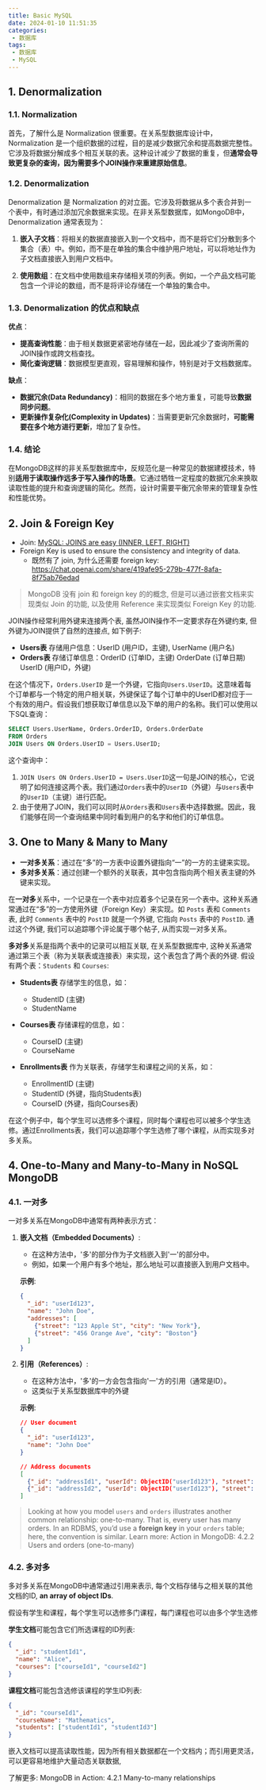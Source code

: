 ```yaml
---
title: Basic MySQL
date: 2024-01-10 11:51:35
categories:
 - 数据库
tags:
 - 数据库
 - MySQL
---
```


## 1. Denormalization

### 1.1. Normalization

首先，了解什么是 Normalization 很重要。在关系型数据库设计中，Normalization 是一个组织数据的过程，目的是减少数据冗余和提高数据完整性。它涉及将数据分解成多个相互关联的表。这种设计减少了数据的重复，但**通常会导致更复杂的查询，因为需要多个JOIN操作来重建原始信息**。

### 1.2. Denormalization

Denormalization 是 Normalization 的对立面。它涉及将数据从多个表合并到一个表中，有时通过添加冗余数据来实现。在非关系型数据库，如MongoDB中，Denormalization 通常表现为：

1. **嵌入子文档**：将相关的数据直接嵌入到一个文档中，而不是将它们分散到多个集合（表）中。例如，而不是在单独的集合中维护用户地址，可以将地址作为子文档直接嵌入到用户文档中。

2. **使用数组**：在文档中使用数组来存储相关项的列表。例如，一个产品文档可能包含一个评论的数组，而不是将评论存储在一个单独的集合中。

### 1.3. Denormalization 的优点和缺点

**优点**：
- **提高查询性能**：由于相关数据更紧密地存储在一起，因此减少了查询所需的JOIN操作或跨文档查找。
- **简化查询逻辑**：数据模型更直观，容易理解和操作，特别是对于文档数据库。

**缺点**：
- **数据冗余(Data Redundancy)**：相同的数据在多个地方重复，可能导致**数据同步问题**。
- **更新操作复杂化(Complexity in Updates)**：当需要更新冗余数据时，**可能需要在多个地方进行更新**，增加了复杂性。

### 1.4. 结论

在MongoDB这样的非关系型数据库中，反规范化是一种常见的数据建模技术，特别**适用于读取操作远多于写入操作的场景**。它通过牺牲一定程度的数据冗余来换取读取性能的提升和查询逻辑的简化。然而，设计时需要平衡冗余带来的管理复杂性和性能优势。

## 2. Join & Foreign Key

- Join: [MySQL: JOINS are easy (INNER, LEFT, RIGHT)](https://www.youtube.com/watch?v=G3lJAxg1cy8)
- Foreign Key is used to ensure the consistency and integrity of data. 
  - 既然有了 join, 为什么还需要 foreign key: https://chat.openai.com/share/419afe95-279b-477f-8afa-8f75ab76edad

> MongoDB 没有 join 和 foreign key 的的概念, 但是可以通过嵌套文档来实现类似 Join 的功能, 以及使用 Reference 来实现类似 Foreign Key 的功能.

JOIN操作经常利用外键来连接两个表, 虽然JOIN操作不一定要求存在外键约束, 但外键为JOIN提供了自然的连接点, 如下例子:
- **Users表** 存储用户信息：UserID (用户ID，主键), UserName (用户名)
- **Orders表** 存储订单信息：OrderID (订单ID，主键) OrderDate (订单日期) UserID (用户ID，外键)

在这个情况下，`Orders.UserID` 是一个外键，它指向`Users.UserID`。这意味着每个订单都与一个特定的用户相关联，外键保证了每个订单中的UserID都对应于一个有效的用户。假设我们想获取订单信息以及下单的用户的名称。我们可以使用以下SQL查询：

```sql
SELECT Users.UserName, Orders.OrderID, Orders.OrderDate
FROM Orders
JOIN Users ON Orders.UserID = Users.UserID;
```

这个查询中：

1. `JOIN Users ON Orders.UserID = Users.UserID`这一句是JOIN的核心，它说明了如何连接这两个表。我们通过`Orders`表中的`UserID`（外键）与`Users`表中的`UserID`（主键）进行匹配。
2. 由于使用了JOIN，我们可以同时从`Orders`表和`Users`表中选择数据。因此，我们能够在同一个查询结果中同时看到用户的名字和他们的订单信息。

## 3. One to Many & Many to Many

- **一对多关系**：通过在“多”的一方表中设置外键指向“一”的一方的主键来实现。
- **多对多关系**：通过创建一个额外的关联表，其中包含指向两个相关表主键的外键来实现。

在**一对多**关系中，一个记录在一个表中对应着多个记录在另一个表中。这种关系通常通过在“多”的一方使用外键（Foreign Key）来实现。如 `Posts` 表和 `Comments` 表, 此时 `Comments` 表中的 `PostID` 就是一个外键, 它指向 `Posts` 表中的 `PostID`. 通过这个外键, 我们可以追踪哪个评论属于哪个帖子, 从而实现一对多关系。

**多对多**关系是指两个表中的记录可以相互关联, 在关系型数据库中, 这种关系通常通过第三个表（称为关联表或连接表）来实现，这个表包含了两个表的外键. 假设有两个表：`Students` 和 `Courses`: 
- **Students表** 存储学生的信息，如：
  - StudentID (主键)
  - StudentName

- **Courses表** 存储课程的信息，如：
  - CourseID (主键)
  - CourseName

- **Enrollments表** 作为关联表，存储学生和课程之间的关系，如：
  - EnrollmentID (主键)
  - StudentID (外键，指向Students表)
  - CourseID (外键，指向Courses表)

在这个例子中，每个学生可以选修多个课程，同时每个课程也可以被多个学生选修。通过Enrollments表，我们可以追踪哪个学生选修了哪个课程，从而实现多对多关系。

## 4. One-to-Many and Many-to-Many in NoSQL MongoDB

### 4.1. 一对多

一对多关系在MongoDB中通常有两种表示方式：

1. **嵌入文档（Embedded Documents）**:
   - 在这种方法中，'多'的部分作为子文档嵌入到'一'的部分中。
   - 例如，如果一个用户有多个地址，那么地址可以直接嵌入到用户文档中。

   **示例**:
   ```json
   {
     "_id": "userId123",
     "name": "John Doe",
     "addresses": [
       {"street": "123 Apple St", "city": "New York"},
       {"street": "456 Orange Ave", "city": "Boston"}
     ]
   }
   ```

2. **引用（References）**:
   - 在这种方法中，'多'的一方会包含指向'一'方的引用（通常是ID）。
   - 这类似于关系型数据库中的外键

   **示例**:
   ```json
   // User document
   {
     "_id": "userId123",
     "name": "John Doe"
   }
   
   // Address documents
   [
     {"_id": "addressId1", "userId": ObjectID("userId123"), "street": "123 Apple St", "city": "New York"},
     {"_id": "addressId2", "userId": ObjectID("userId123"), "street": "456 Orange Ave", "city": "Boston"}
   ]
   ```

> Looking at how you model `users` and `orders` illustrates another common relationship: one-to-many. That is, every user has many orders. In an RDBMS, you’d use a **foreign key** in your `orders` table; here, the convention is similar. Learn more: Action in MongoDB: 4.2.2  Users and orders (one-to-many)

### 4.2. 多对多

多对多关系在MongoDB中通常通过引用来表示, 每个文档存储与之相关联的其他文档的ID, **an array of object IDs**.

假设有学生和课程，每个学生可以选修多门课程，每门课程也可以由多个学生选修

**学生文档**可能包含它们所选课程的ID列表:

```json
{
  "_id": "studentId1",
  "name": "Alice",
  "courses": ["courseId1", "courseId2"]
}
```

**课程文档**可能包含选修该课程的学生ID列表:

```json
{
  "_id": "courseId1",
  "courseName": "Mathematics",
  "students": ["studentId1", "studentId3"]
}
```

嵌入文档可以提高读取性能，因为所有相关数据都在一个文档内；而引用更灵活，可以更容易地维护大量动态关联数据, 

了解更多: MongoDB in Action: 4.2.1 Many-to-many relationships